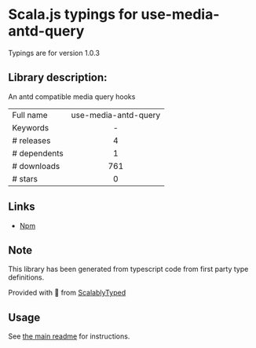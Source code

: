 
# Scala.js typings for use-media-antd-query

Typings are for version 1.0.3

## Library description:
An antd compatible media query hooks

|                    |                 |
| ------------------ | :-------------: |
| Full name          | use-media-antd-query |
| Keywords           | - |
| # releases         | 4 |
| # dependents       | 1 |
| # downloads        | 761 |
| # stars            | 0 |

## Links
- [Npm](https://www.npmjs.com/package/use-media-antd-query)
    


## Note
This library has been generated from typescript code from first party type definitions.

Provided with :purple_heart: from [ScalablyTyped](https://github.com/oyvindberg/ScalablyTyped)

## Usage
See [the main readme](../../readme.md) for instructions.


